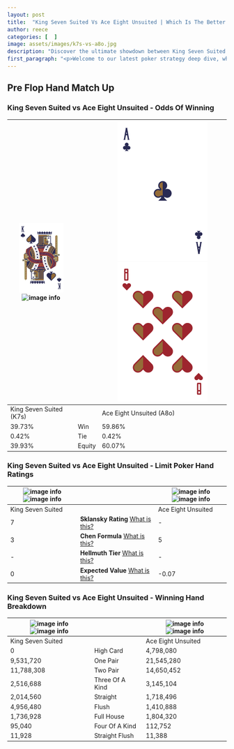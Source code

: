 ```yaml
---
layout: post
title:  "King Seven Suited Vs Ace Eight Unsuited | Which Is The Better Hand In Poker? A Complete Guide"
author: reece
categories: [  ]
image: assets/images/k7s-vs-a8o.jpg
description: "Discover the ultimate showdown between King Seven Suited and Ace Eight Unsuited in poker! Uncover the odds, strategies, and scenarios where one hand triumphs over the other. Get ready to up your poker game with this thrilling analysis."
first_paragraph: "<p>Welcome to our latest poker strategy deep dive, where we're pitting two distinct hands against each other in a high-stakes showdown: King Seven Suited vs Ace Eight Unsuited.</p><p>In the dynamic world of poker, every decision counts, and knowing which hand holds the upper hand is key to your success at the table.</p><p>In this article, we'll dissect these two hands, explore the scenarios where one dominates the other, and equip you with the knowledge to make strategic choices that can tip the odds in your favor.</p><p>Get ready to unravel the intriguing dynamics of these poker hands and elevate your game to new heights.</p>"
---
```




[comment]: # (sp0)

## Pre Flop Hand Match Up

<div class="table hand-ratings" markdown="1"> 



### King Seven Suited vs Ace Eight Unsuited - Odds Of Winning


    
| ![image info](assets/images/hand1/K.png) ![image info](assets/images/hand1/7s.png) |  | ![image info](assets/images/hand2/A.png) ![image info](assets/images/hand2/8o.png) |
| -------- | -------- | -------- |
| King Seven Suited (K7s) |  | Ace Eight Unsuited (A8o) |
| 39.73% | Win | 59.86% |
| 0.42% | Tie | 0.42% |
| 39.93% | Equity | 60.07% |




[comment]: # (sp1)



### King Seven Suited vs Ace Eight Unsuited - Limit Poker Hand Ratings


    
| ![image info](https://www.riverpairs.com/assets/images/hand1/K.png) ![image info](https://www.riverpairs.com/assets/images/hand1/7s.png) |  | ![image info](https://www.riverpairs.com/assets/images/hand2/A.png) ![image info](https://www.riverpairs.com/assets/images/hand2/8o.png) |
| -------- | -------- | -------- |
| King Seven Suited |  | Ace Eight Unsuited |
| 7 | **Sklansky Rating** [What is this?](/sklansky-rating-explained) | - |
| 3 | **Chen Formula** [What is this?](/chen-formula-explained) | 5 |
| - | **Hellmuth Tier** [What is this?](/Hellmuth-tier-explained) | - |
| 0 | **Expected Value** [What is this?](/expected-value-explained) | -0.07 |




[comment]: # (sp2)



### King Seven Suited vs Ace Eight Unsuited - Winning Hand Breakdown


    
| ![image info](https://www.riverpairs.com/assets/images/hand1/K.png) ![image info](https://www.riverpairs.com/assets/images/hand1/7s.png) |  | ![image info](https://www.riverpairs.com/assets/images/hand2/A.png) ![image info](https://www.riverpairs.com/assets/images/hand2/8o.png) |
| -------- | -------- | -------- |
| King Seven Suited |  | Ace Eight Unsuited |
| 0 | High Card | 4,798,080 |
| 9,531,720 | One Pair | 21,545,280 |
| 11,788,308 | Two Pair | 14,650,452 |
| 2,516,688 | Three Of A Kind | 3,145,104 |
| 2,014,560 | Straight | 1,718,496 |
| 4,956,480 | Flush | 1,410,888 |
| 1,736,928 | Full House | 1,804,320 |
| 95,040 | Four Of A Kind | 112,752 |
| 11,928 | Straight Flush | 11,388 |




[comment]: # (sp3)



</div>

[comment]: # (sp4)



[comment]: # (sp5)

